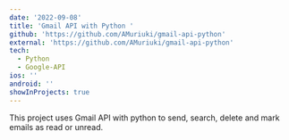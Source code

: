 ```yaml
---
date: '2022-09-08'
title: 'Gmail API with Python '
github: 'https://github.com/AMuriuki/gmail-api-python'
external: 'https://github.com/AMuriuki/gmail-api-python'
tech:
  - Python
  - Google-API
ios: ''
android: ''
showInProjects: true
---
```


This project uses Gmail API with python to send, search, delete and mark emails as read or unread.
